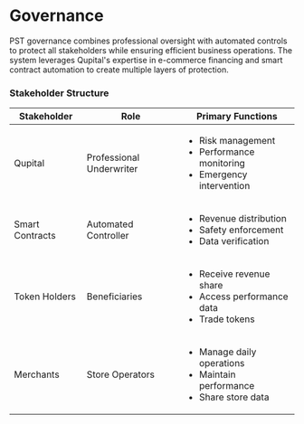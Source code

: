 # Governance

PST governance combines professional oversight with automated controls to protect all stakeholders while ensuring efficient business operations. The system leverages Qupital's expertise in e-commerce financing and smart contract automation to create multiple layers of protection.

### Stakeholder Structure



| Stakeholder     | Role                     | Primary Functions                                                                               |
| --------------- | ------------------------ | ----------------------------------------------------------------------------------------------- |
| Qupital         | Professional Underwriter | <ul><li>Risk management</li><li>Performance monitoring</li><li>Emergency intervention</li></ul> |
| Smart Contracts | Automated Controller     | <ul><li>Revenue distribution</li><li>Safety enforcement</li><li>Data verification</li></ul>     |
| Token Holders   | Beneficiaries            | <ul><li>Receive revenue share</li><li>Access performance data</li><li>Trade tokens</li></ul>    |
| Merchants       | Store Operators          | <ul><li>Manage daily operations</li><li>Maintain performance</li><li>Share store data</li></ul> |
